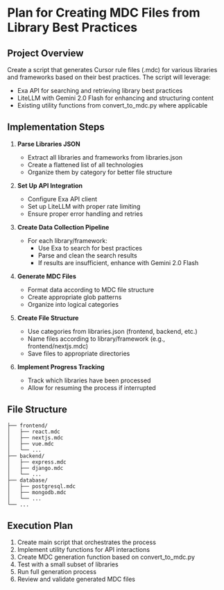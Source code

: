 # Plan for Creating MDC Files from Library Best Practices

## Project Overview
Create a script that generates Cursor rule files (.mdc) for various libraries and frameworks based on their best practices. The script will leverage:
- Exa API for searching and retrieving library best practices
- LiteLLM with Gemini 2.0 Flash for enhancing and structuring content
- Existing utility functions from convert_to_mdc.py where applicable

## Implementation Steps

1. **Parse Libraries JSON**
   - Extract all libraries and frameworks from libraries.json
   - Create a flattened list of all technologies
   - Organize them by category for better file structure

2. **Set Up API Integration**
   - Configure Exa API client
   - Set up LiteLLM with proper rate limiting
   - Ensure proper error handling and retries

3. **Create Data Collection Pipeline**
   - For each library/framework:
     - Use Exa to search for best practices
     - Parse and clean the search results
     - If results are insufficient, enhance with Gemini 2.0 Flash

4. **Generate MDC Files**
   - Format data according to MDC file structure
   - Create appropriate glob patterns
   - Organize into logical categories

5. **Create File Structure**
   - Use categories from libraries.json (frontend, backend, etc.)
   - Name files according to library/framework (e.g., frontend/nextjs.mdc)
   - Save files to appropriate directories

6. **Implement Progress Tracking**
   - Track which libraries have been processed
   - Allow for resuming the process if interrupted

## File Structure
```
├── frontend/
│   ├── react.mdc
│   ├── nextjs.mdc
│   ├── vue.mdc
│   └── ...
├── backend/
│   ├── express.mdc
│   ├── django.mdc
│   └── ...
├── database/
│   ├── postgresql.mdc
│   ├── mongodb.mdc
│   └── ...
└── ...
```

## Execution Plan
1. Create main script that orchestrates the process
2. Implement utility functions for API interactions
3. Create MDC generation function based on convert_to_mdc.py
4. Test with a small subset of libraries
5. Run full generation process
6. Review and validate generated MDC files
